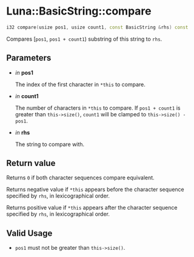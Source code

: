 # Luna::BasicString::compare

```c++
i32 compare(usize pos1, usize count1, const BasicString &rhs) const
```

Compares [`pos1`, `pos1 + count1`) substring of this string to `rhs`. 



## Parameters
* *in* **pos1**

    The index of the first character in `*this` to compare. 

* *in* **count1**

    The number of characters in `*this` to compare. If `pos1 + count1` is greater than `this->size()`, `count1` will be clamped to `this->size() - pos1`. 

* *in* **rhs**

    The string to compare with. 

## Return value
Returns `0` if both character sequences compare equivalent.


Returns negative value if `*this` appears before the character sequence specified by `rhs`, in lexicographical order.

Returns positive value if `*this` appears after the character sequence specified by `rhs`, in lexicographical order. 

## Valid Usage
* `pos1` must not be greater than `this->size()`. 

